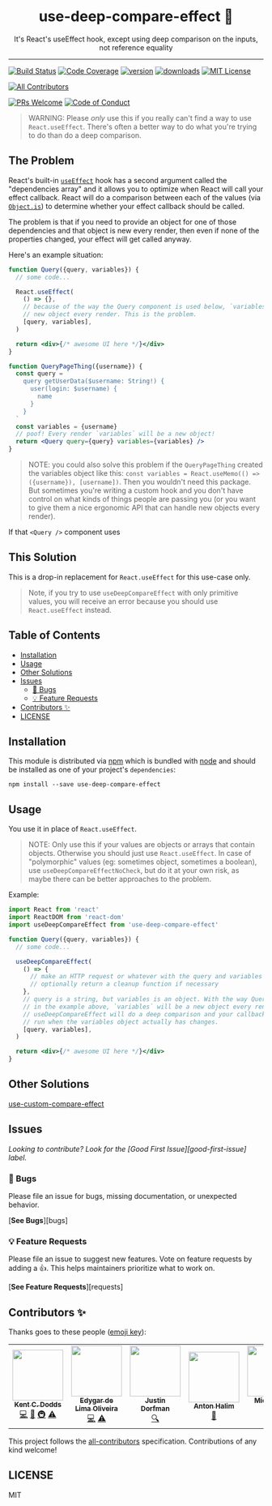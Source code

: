 <div align="center">
<h1>use-deep-compare-effect 🐋</h1>

<p>It's React's useEffect hook, except using deep comparison on the inputs, not
reference equality</p>
</div>

---

<!-- prettier-ignore-start -->
[![Build Status][build-badge]][build]
[![Code Coverage][coverage-badge]][coverage]
[![version][version-badge]][package]
[![downloads][downloads-badge]][npmtrends]
[![MIT License][license-badge]][license]

<!-- ALL-CONTRIBUTORS-BADGE:START - Do not remove or modify this section -->
[![All Contributors](https://img.shields.io/badge/all_contributors-5-orange.svg?style=flat-square)](#contributors-)
<!-- ALL-CONTRIBUTORS-BADGE:END -->
[![PRs Welcome][prs-badge]][prs]
[![Code of Conduct][coc-badge]][coc]
<!-- prettier-ignore-end -->

> WARNING: Please _only_ use this if you really can't find a way to use
> `React.useEffect`. There's often a better way to do what you're trying to do
> than do a deep comparison.

## The Problem

React's built-in [`useEffect`][react-hooks] hook has a second argument called
the "dependencies array" and it allows you to optimize when React will call your
effect callback. React will do a comparison between each of the values (via
[`Object.is`][object-is]) to determine whether your effect callback should be
called.

The problem is that if you need to provide an object for one of those
dependencies and that object is new every render, then even if none of the
properties changed, your effect will get called anyway.

Here's an example situation:

```jsx
function Query({query, variables}) {
  // some code...

  React.useEffect(
    () => {},
    // because of the way the Query component is used below, `variables` is a
    // new object every render. This is the problem.
    [query, variables],
  )

  return <div>{/* awesome UI here */}</div>
}

function QueryPageThing({username}) {
  const query = `
    query getUserData($username: String!) {
      user(login: $username) {
        name
      }
    }
  `
  const variables = {username}
  // poof! Every render `variables` will be a new object!
  return <Query query={query} variables={variables} />
}
```

> NOTE: you could also solve this problem if the `QueryPageThing` created the
> variables object like this:
> `const variables = React.useMemo(() => ({username}), [username])`. Then you
> wouldn't need this package. But sometimes you're writing a custom hook and you
> don't have control on what kinds of things people are passing you (or you want
> to give them a nice ergonomic API that can handle new objects every render).

If that `<Query />` component uses

## This Solution

This is a drop-in replacement for `React.useEffect` for this use-case only.

> Note, if you try to use `useDeepCompareEffect` with only primitive values, you
> will receive an error because you should use `React.useEffect` instead.

## Table of Contents

<!-- START doctoc generated TOC please keep comment here to allow auto update -->
<!-- DON'T EDIT THIS SECTION, INSTEAD RE-RUN doctoc TO UPDATE -->

- [Installation](#installation)
- [Usage](#usage)
- [Other Solutions](#other-solutions)
- [Issues](#issues)
  - [🐛 Bugs](#-bugs)
  - [💡 Feature Requests](#-feature-requests)
- [Contributors ✨](#contributors-)
- [LICENSE](#license)

<!-- END doctoc generated TOC please keep comment here to allow auto update -->

## Installation

This module is distributed via [npm][npm] which is bundled with [node][node] and
should be installed as one of your project's `dependencies`:

```
npm install --save use-deep-compare-effect
```

## Usage

You use it in place of `React.useEffect`.

> NOTE: Only use this if your values are objects or arrays that contain objects.
> Otherwise you should just use `React.useEffect`. In case of "polymorphic"
> values (eg: sometimes object, sometimes a boolean), use
> `useDeepCompareEffectNoCheck`, but do it at your own risk, as maybe there can
> be better approaches to the problem.

Example:

```jsx
import React from 'react'
import ReactDOM from 'react-dom'
import useDeepCompareEffect from 'use-deep-compare-effect'

function Query({query, variables}) {
  // some code...

  useDeepCompareEffect(
    () => {
      // make an HTTP request or whatever with the query and variables
      // optionally return a cleanup function if necessary
    },
    // query is a string, but variables is an object. With the way Query is used
    // in the example above, `variables` will be a new object every render.
    // useDeepCompareEffect will do a deep comparison and your callback is only
    // run when the variables object actually has changes.
    [query, variables],
  )

  return <div>{/* awesome UI here */}</div>
}
```

## Other Solutions

[use-custom-compare-effect](https://github.com/sanjagh/use-custom-compare-effect)

## Issues

_Looking to contribute? Look for the [Good First Issue][good-first-issue]
label._

### 🐛 Bugs

Please file an issue for bugs, missing documentation, or unexpected behavior.

[**See Bugs**][bugs]

### 💡 Feature Requests

Please file an issue to suggest new features. Vote on feature requests by adding
a 👍. This helps maintainers prioritize what to work on.

[**See Feature Requests**][requests]

## Contributors ✨

Thanks goes to these people ([emoji key][emojis]):

<!-- ALL-CONTRIBUTORS-LIST:START - Do not remove or modify this section -->
<!-- prettier-ignore-start -->
<!-- markdownlint-disable -->
<table>
  <tr>
    <td align="center"><a href="https://kentcdodds.com"><img src="https://avatars.githubusercontent.com/u/1500684?v=3" width="100px;" alt=""/><br /><sub><b>Kent C. Dodds</b></sub></a><br /><a href="https://github.com/kentcdodds/use-deep-compare-effect/commits?author=kentcdodds" title="Code">💻</a> <a href="https://github.com/kentcdodds/use-deep-compare-effect/commits?author=kentcdodds" title="Documentation">📖</a> <a href="#infra-kentcdodds" title="Infrastructure (Hosting, Build-Tools, etc)">🚇</a> <a href="https://github.com/kentcdodds/use-deep-compare-effect/commits?author=kentcdodds" title="Tests">⚠️</a></td>
    <td align="center"><a href="https://linkedin.com/in/edygar/en"><img src="https://avatars2.githubusercontent.com/u/566280?v=4" width="100px;" alt=""/><br /><sub><b>Edygar de Lima Oliveira</b></sub></a><br /><a href="https://github.com/kentcdodds/use-deep-compare-effect/commits?author=edygar" title="Code">💻</a> <a href="https://github.com/kentcdodds/use-deep-compare-effect/commits?author=edygar" title="Tests">⚠️</a></td>
    <td align="center"><a href="https://stackshare.io/jdorfman/decisions"><img src="https://avatars1.githubusercontent.com/u/398230?v=4" width="100px;" alt=""/><br /><sub><b>Justin Dorfman</b></sub></a><br /><a href="#fundingFinding-jdorfman" title="Funding Finding">🔍</a></td>
    <td align="center"><a href="https://antonhalim.com"><img src="https://avatars1.githubusercontent.com/u/10498035?v=4" width="100px;" alt=""/><br /><sub><b>Anton Halim</b></sub></a><br /><a href="https://github.com/kentcdodds/use-deep-compare-effect/commits?author=antonhalim" title="Documentation">📖</a></td>
    <td align="center"><a href="https://michaeldeboey.be"><img src="https://avatars3.githubusercontent.com/u/6643991?v=4" width="100px;" alt=""/><br /><sub><b>Michaël De Boey</b></sub></a><br /><a href="https://github.com/kentcdodds/use-deep-compare-effect/commits?author=MichaelDeBoey" title="Code">💻</a></td>
  </tr>
</table>

<!-- markdownlint-enable -->
<!-- prettier-ignore-end -->
<!-- ALL-CONTRIBUTORS-LIST:END -->

This project follows the [all-contributors][all-contributors] specification.
Contributions of any kind welcome!

## LICENSE

MIT

<!-- prettier-ignore-start -->
[npm]: https://www.npmjs.com
[node]: https://nodejs.org
[build-badge]: https://img.shields.io/travis/kentcdodds/use-deep-compare-effect.svg?style=flat-square
[build]: https://travis-ci.org/kentcdodds/use-deep-compare-effect
[coverage-badge]: https://img.shields.io/codecov/c/github/kentcdodds/use-deep-compare-effect.svg?style=flat-square
[coverage]: https://codecov.io/github/kentcdodds/use-deep-compare-effect
[version-badge]: https://img.shields.io/npm/v/use-deep-compare-effect.svg?style=flat-square
[package]: https://www.npmjs.com/package/use-deep-compare-effect
[downloads-badge]: https://img.shields.io/npm/dm/use-deep-compare-effect.svg?style=flat-square
[npmtrends]: http://www.npmtrends.com/use-deep-compare-effect
[license-badge]: https://img.shields.io/npm/l/use-deep-compare-effect.svg?style=flat-square
[license]: https://github.com/kentcdodds/use-deep-compare-effect/blob/master/LICENSE
[prs-badge]: https://img.shields.io/badge/PRs-welcome-brightgreen.svg?style=flat-square
[prs]: http://makeapullrequest.com
[coc-badge]: https://img.shields.io/badge/code%20of-conduct-ff69b4.svg?style=flat-square
[coc]: https://github.com/kentcdodds/use-deep-compare-effect/blob/master/other/CODE_OF_CONDUCT.md
[emojis]: https://github.com/all-contributors/all-contributors#emoji-key
[all-contributors]: https://github.com/all-contributors/all-contributors

[object-is]: https://developer.mozilla.org/en-US/docs/Web/JavaScript/Reference/Global_Objects/Object/is
[react-hooks]: https://reactjs.org/docs/hooks-effect.html
<!-- prettier-ignore-end -->

